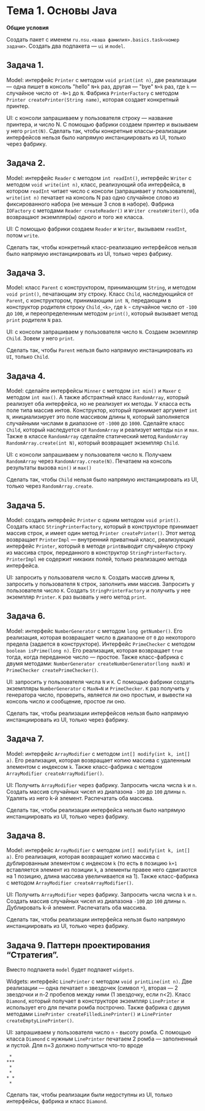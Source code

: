 
# Тема 1. Основы Java

**Общие условия**

Создать пакет с именем `ru.nsu.<ваша фамилия>.basics.task<номер задачи>`. Создать два подпакета — `ui` и `model`. 

## Задача 1.

Model: интерфейс `Printer` c методом `void print(int n)`, две реализации — одна пишет в консоль "hello" `N+k` раз, другая — "bye" `N+k` раз, где `k` — случайное число от `-N+1` до `N`. Фабрика `PrinterFactory` с методом `Printer createPrinter(String name)`, которая создает конкретный принтер. 

UI: с консоли запрашиваем у пользователя строку — название принтера, и число N. С помощью фабрики создаем принтер и вызываем у него `print(N)`.
Сделать так, чтобы конкретные классы-реализации интерфейсов нельзя было напрямую инстанциировать из UI, только через фабрику.

## Задача 2.

Model: интерфейс `Reader` c методом `int readInt()`, интерфейс `Writer` c методом `void write(int n)`, класс, реализующий оба интерфейса, в котором `readInt` читает число с консоли (запрашивает у пользователя), `write(int n)` печатает на консоль N раз одно случайное слово из фиксированного набора (не меньше 3 слов в наборе). Фабрика `IOFactory` с методами `Reader createReader()` и `Writer createWriter()`, оба возвращают экземпляр(ы) одного и того же класса. 

UI: С помощью фабрики создаем `Reader` и `Writer`, вызываем `readInt`, потом `write`.

Сделать так, чтобы конкретный класс-реализацию интерфейсов нельзя было напрямую инстанциировать из UI, только через фабрику.

## Задача 3.

Model: класс `Parent` с конструктором, принимающим `String`, и методом `void print()`, печатающим эту строку. Класс `Child`, наследующийся от `Parent`, с конструктором, принимающим `int N`, передающим в конструктор родителя строку `Child_<k>`, где `k` - случайное число от `-100` до `100`, и переопределенным методом `print()`, который вызывает метод `print` родителя `N` раз. 

UI: с консоли запрашиваем у пользователя число `N`. Создаем экземпляр `Child`. Зовем у него `print`. 

Сделать так, чтобы `Parent` нельзя было напрямую инстанциировать из `UI`, только `Child`.

## Задача 4.

Model: сделайте интерфейсы `Minner` с методом `int min()` и `Maxer` с методом `int max()`. А также абстрактный класс `RandomArray`, который реализует оба интерфейса, но не реализует их методы. У класса есть поле типа массив интов. Конструктор, который принимает аргумент `int N`, инициализирует это поле массивом длины `N`, который заполняется случайными числами в диапазоне от `-1000` до `1000`. Сделайте класс `Child`, который наследуется от `RandomArray` и реализует методы `min` и `max`. Также в классе `RandomArray` сделайте статический метод `RandomArray RandomArray.create(int N)`, который возвращает экземпляр `Child`.

UI: с консоли запрашиваем у пользователя число `N`. Получаем `RandomArray` через `RandomArray.create(N)`. Печатаем на консоль результаты вызова `min()` и `max()`

Сделать так, чтобы `Child` нельзя было напрямую инстанциировать из UI, только через `RandomArray.create`.

## Задача 5.

Model: создать интерфейс `Printer` с одним методом `void print()`. Создать класс `StringPrinterFactory`, который в конструкторе принимает массив строк, и имеет один метод `Printer createPrinter()`. Этот метод возвращает `PrinterImpl` — внутренний приватный класс, реализующий интерфейс `Printer`, который в методе `print`выводит случайную строку из массива строк, переданного в конструктор `StringPrinterFactory`. `PrinterImpl` не содержит никаких полей, только реализацию метода интерфейса.

UI: запросить у пользователя число `N`. Создать массив длины `N`, запросить у пользователя `N` строк, заполнить ими массив. Запросить у пользователя число `K`. Создать `StringPrinterFactory` и получить у нее экземпляр `Printer`. `K` раз вызвать у него метод `print`.

## Задача 6.

Model: интерфейс `NumberGenerator` с методом `long getNumber()`. Его реализация, которая возвращает число в диапазоне от `0` до некоторого предела (задается в конструкторе). Интерфейс `PrimeChecker` с методом `boolean isPrime(long n)`. Его реализация, которая возвращает `true` тогда, когда переданное число — простое. Также класс-фабрика с двумя методами: `NumberGenerator createNumberGenerator(long maxN)` и `PrimeChecker createPrimeChecker()`.

UI: запросить у пользователя числа `N` и `K`. С помощью фабрики создать экземпляры `NumberGenerator` с `MaxN=N` и `PrimeChecker`. `К` раз получить у генератора число, проверить, является ли оно простым, и вывести на консоль число и сообщение, простое ли оно.

Сделать так, чтобы реализации интерфейсов нельзя было напрямую инстанциировать из UI, только через фабрику.

## Задача 7.

Model: интерфейс `ArrayModifier` с методом `int[] modify(int k, int[] a)`. Его реализация, которая возвращает копию массива с удаленным элементом с индексом `k`. Также класс-фабрика с методом `ArrayModifier createArrayModifier()`.

UI: Получить `ArrayModifier` через фабрику. Запросить числа числа `k` и `n`. Создать массив случайных чисел из диапазона `-100` до `100` длины `n`. Удалять из него k-й элемент. Распечатать оба массива.

Сделать так, чтобы реализации интерфейса нельзя было напрямую инстанциировать из UI, только через фабрику.

## Задача 8.

Model: интерфейс `ArrayModifier` с методом `int[] modify(int k, int[] a)`. Его реализация, которая возвращает копию массива с дублированным элементом с индексом `k` (то есть в позицию `k+1` вставляется элемент из позиции `k`, а элементы правее него сдвигаются на 1 позицию, длина массива увеличивается на 1). Также класс-фабрика с методом `ArrayModifier createArrayModifier()`.

UI: Получить `ArrayModifier` через фабрику. Запросить числа числа `k` и `n`. Создать массив случайных чисел из диапазона `-100` до `100` длины `n`. Дублировать k-й элемент. Распечатать оба массива.

Сделать так, чтобы реализации интерфейса нельзя было напрямую инстанциировать из UI, только через фабрику.

## Задача 9. Паттерн проектирования “Стратегия”.

Вместо подпакета `model` будет подпакет `widgets`.

Widgets: интерфейс `LinePrinter` c методом `void printLine(int n)`. Две реализации — одна печатает `n` звездочек (символ `*`), вторая — 2 звездочки и n-2 пробелов между ними (1 звездочку, если n<2). Класс `Diamond`, который получает в конструкторе экземпляр `LinePrinter` и использует его для печати ромба построчно. Также фабрика с двумя методами `LinePrinter createFilledLinePrinter()` и `LinePrinter createEmptyLinePrinter()`.

UI: запрашиваем у пользователя число `n` - высоту ромба. С помощью класса `Diamond` с нужным `LinePrinter` печатаем 2 ромба — заполненный и пустой. Для n=3 должно получиться что-то вроде
```
 *
***
 * 
 *
* *
 * 
```

Сделать так, чтобы реализации были недоступны из UI, только интерфейсы, фабрика и класс `Diamond`.
